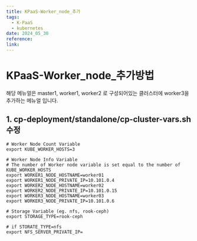 ```yaml
---
title: KPaaS-Worker_node_추가
tags:
  - K-PaaS
  - kubernetes
date: 2024_05_30
reference: 
link:
---
```

# KPaaS-Worker_node_추가방법

해당 메뉴얼은 master1, worker1, worker2 로 구성되어있는 클러스터에 worker3을 추가하는 메뉴얼 입니다.
## 1. cp-deployment/standalone/cp-cluster-vars.sh 수정
```shell
# Worker Node Count Variable
export KUBE_WORKER_HOSTS=3

# Worker Node Info Variable
# The number of Worker node variable is set equal to the number of KUBE_WORKER_HOSTS
export WORKER1_NODE_HOSTNAME=worker01
export WORKER1_NODE_PRIVATE_IP=10.101.0.4
export WORKER2_NODE_HOSTNAME=worker02
export WORKER2_NODE_PRIVATE_IP=10.101.0.15
export WORKER3_NODE_HOSTNAME=worker03
export WORKER3_NODE_PRIVATE_IP=10.101.0.6

# Storage Variable (eg. nfs, rook-ceph)
export STORAGE_TYPE=rook-ceph

# if STORATE_TYPE=nfs
export NFS_SERVER_PRIVATE_IP=
```